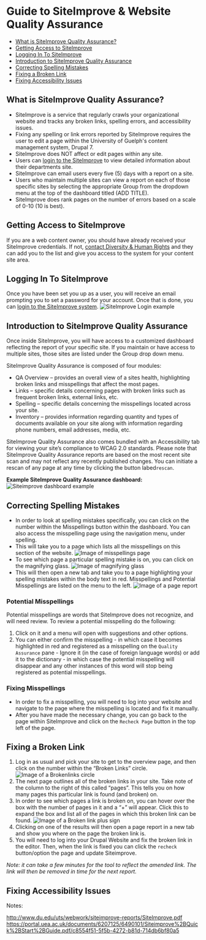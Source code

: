 # Guide to SiteImprove & Website Quality Assurance

* [What is SiteImprove Quality Assurance?](siteimprove.md#what-is-siteimprove-quality-assurance)
* [Getting Access to SiteImprove](siteimprove.md#getting-access-to-siteimprove)
* [Logging In To SiteImprove](siteimprove.md#logging-in-to-siteimprove)
* [Introduction to SiteImprove Quality Assurance](siteimprove.md#introduction-to-siteimprove-quality-assurance)
* [Correcting Spelling Mistakes](siteimprove.md#correcting-spelling-mistakes)
* [Fixing a Broken Link](siteimprove.md#fixing-a-broken-link)
* [Fixing Accessibility Issues](siteimprove.md#fixing-accessibility-issues)

## What is SiteImprove Quality Assurance?
* SiteImprove is a service that regularly crawls your organizational website and tracks any broken links, spelling errors, and accessibility issues.
* Fixing any spelling or link errors reported by SiteImprove requires the user to edit a page within the University of Guelph's content management system, Drupal 7.
* SiteImprove does NOT affect or edit pages within any site.
* Users can [login to the SiteImprove](http://my.siteimprove.com/) to view detailed information about their departments site.
* SiteImprove can email users every five (5) days with a report on a site.
* Users who maintain multiple sites can view a report on each of those specific sites by selecting the appropriate Group from the dropdown menu at the top of the dashboard titled (ADD TITLE).
* SiteImprove does rank pages on the number of errors based on a scale of 0-10 (10 is best).

## Getting Access to SiteImprove
If you are a web content owner, you should have already received your SiteImprove credentials. If not, [contact Diversity & Human Rights](http://www.uoguelph.ca/diversity-human-rights/) and they can add you to the list and give you access to the system for your content site area.

## Logging In To SiteImprove
Once you have been set you up as a user, you will receive an email prompting you to set a password for your account. Once that is done, you can [login to the SiteImprove system](http://my.siteimprove.com).
![SiteImprove Login example](images/SIlog.png)
## Introduction to SiteImprove Quality Assurance
Once inside SiteImprove, you will have access to a customized dashboard reflecting the report of your specific site. If you maintain or have access to multiple sites, those sites are listed under the Group drop down menu.

SiteImprove Quality Assurance is composed of four modules:
* QA Overview – provides an overall view of a sites health, highlighting broken links and misspellings that affect the most pages.
* Links – specific details concerning pages with broken links such as frequent broken links, external links, etc.
* Spelling – specific details concerning the misspellings located across your site.
* Inventory – provides information regarding quantity and types of documents available on your site along with information regarding phone numbers, email addresses, media, etc.

SiteImprove Quality Assurance also comes bundled with an Accessibility tab for viewing your site’s compliance to WCAG 2.0 standards.
Please note that SiteImprove Quality Assurance reports are based on the most recent site scan and may not reflect any recently published changes. You can initiate a rescan of any page at any time by clicking the button labed`rescan`.

**Example SiteImprove Quality Assurance dashboard:**
![Siteimprove dashboard example](images/SIdash.png)

## Correcting Spelling Mistakes
* In order to look at spelling mistakes specifically, you can click on the number within the Misspellings button within the dashboard. You can also access the misspelling page using the navigation menu, under spelling.
* This will take you to a page which lists all the misspellings on this section of the website.
![Image of misspellings page](images/SImiss.png)
* To see which page a particular spelling mistake is on, you can click on the magnifying glass.
![Image of magnifying glass](images/SIglass.png)
* This will then open a new tab and take you to a page highlighting your spelling mistakes within the body text in red. Misspellings and Potential Misspellings are listed on the menu to the left.
![Image of a page report](images/SImissreport.png)

### Potential Misspellings
Potential misspellings are words that SiteImprove does not recognize, and will need review. To review a potential misspelling do the following:
1. Click on it and a menu will open with suggestions and other options.
2. You can either confirm the misspelling - in which case it becomes highlighted in red and registered as a misspelling on the `Quality Assurance` pane - Ignore it (in the case of foreign language words) or add it to the dictionary - in which case the potential misspelling will disappear and any other instances of this word will stop being registered as potential misspellings.

### Fixing Misspellings
* In order to fix a misspelling, you will need to log into your website and navigate to the page where the misspelling is located and fix it manually.
* After you have made the necessary change, you can go back to the page within SiteImprove and click on the `Recheck Page` button in the top left of the page.

## Fixing a Broken Link
1. Log in as usual and pick your site to get to the overview page, and then click on the number within the “Broken Links” circle.
![Image of a Brokenlinks circle](images/SIbrokenselect.png)
2. The next page outlines all of the broken links in your site. Take note of the column to the right of this called “pages”. This tells you on how many pages this particular link is found (and broken) on.
3. In order to see which pages a link is broken on, you can hover over the box with the number of pages in it and a “+” will appear. Click this to expand the box and list all of the pages in which this broken link can be found.
![Image of a Broken link plus sign](images/SIbrokenplus.png)
4. Clicking on one of the results will then open a page report in a new tab and show you where on the page the broken link is.
5. You will need to log into your Drupal Website and fix the broken link in the editor. Then, when the link is fixed you can click the `recheck` button/option the page and update Siteimprove.

*Note: it can take a few minutes for the tool to reflect the amended link. The link will then be removed in time for the next report.*

## Fixing Accessibility Issues



Notes:

http://www.du.edu/uts/webwork/siteimprove-reports/SiteImprove.pdf
https://portal.uea.ac.uk/documents/6207125/6490101/Siteimprove%2BQuick%2BStart%2BGuide.pdf/c8554f51-5f5b-4272-b81d-714db6bf80a5
